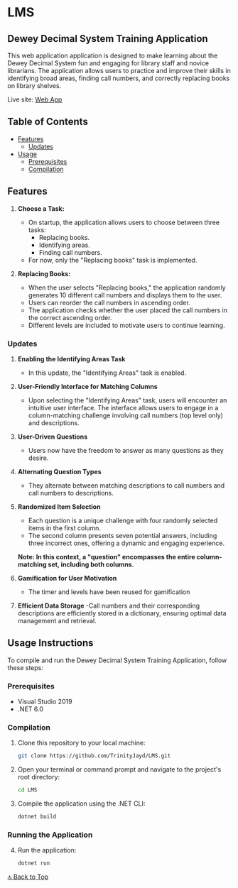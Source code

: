 # LMS

## Dewey Decimal System Training Application

This web application application is designed to make learning about the Dewey Decimal System fun and engaging for library staff and novice librarians. The application allows users to practice and improve their skills in identifying broad areas, finding call numbers, and correctly replacing books on library shelves.

Live site: [Web App](https://lms2023.azurewebsites.net/)


## Table of Contents

- [Features](#features)
  - [Updates](#updates)
- [Usage](#usage-instructions)
   - [Prerequisites](#prerequisites)
   - [Compilation](#compilation)

     
## Features

1. **Choose a Task:**
   - On startup, the application allows users to choose between three tasks:
     - Replacing books.
     - Identifying areas.
     - Finding call numbers.
   - For now, only the "Replacing books" task is implemented.


2. **Replacing Books:**
   - When the user selects "Replacing books," the application randomly generates 10 different call numbers and displays them to the user.
   - Users can reorder the call numbers in ascending order.
   - The application checks whether the user placed the call numbers in the correct ascending order.
   - Different levels are included to motivate users to continue learning.

### Updates

1. **Enabling the Identifying Areas Task**
   - In this update, the "Identifying Areas" task is enabled.

   
2. **User-Friendly Interface for Matching Columns**
   - Upon selecting the "Identifying Areas" task, users will encounter an intuitive user interface. The interface allows users to engage in a column-matching challenge involving call numbers (top level only) and descriptions.


3. **User-Driven Questions**
   - Users now have the freedom to answer as many questions as they desire.

  
4. **Alternating Question Types**
   - They alternate between matching descriptions to call numbers and call numbers to descriptions.


5. **Randomized Item Selection**
   - Each question is a unique challenge with four randomly selected items in the first column.
   - The second column presents seven potential answers, including three incorrect ones, offering a dynamic and engaging experience.

  
   **Note: In this context, a "question" encompasses the entire column-matching set, including both columns.**


6. **Gamification for User Motivation**
   - The timer and levels have been reused for gamification

  
7. **Efficient Data Storage**
   -Call numbers and their corresponding descriptions are efficiently stored in a dictionary, ensuring optimal data management and retrieval.


## Usage Instructions

To compile and run the Dewey Decimal System Training Application, follow these steps:

### Prerequisites

- Visual Studio 2019
- .NET 6.0

### Compilation

1. Clone this repository to your local machine:

   ```bash
   git clone https://github.com/TrinityJayd/LMS.git
   ```

2. Open your terminal or command prompt and navigate to the project's root directory:

   ```bash
   cd LMS
   ```

3. Compile the application using the .NET CLI:

   ```bash
   dotnet build
   ```

### Running the Application

4. Run the application:

   ```bash
   dotnet run
   ```


[🔝 Back to Top](#lms)
